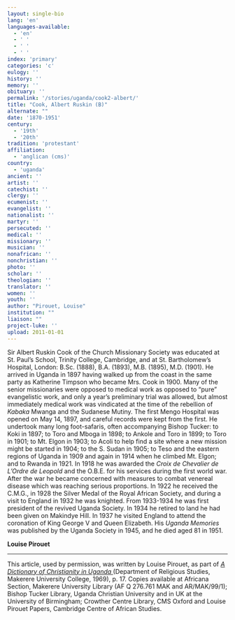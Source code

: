 ```yaml
---
layout: single-bio
lang: 'en'
languages-available:
  - 'en'
  - ' '
  - ' '
  - ' '
index: 'primary'
categories: 'c'
eulogy: ''
history: ''
memory: ''
obituary: ''
permalink: '/stories/uganda/cook2-albert/'
title: "Cook, Albert Ruskin (B)"
alternate: ""
date: '1870-1951'
century:
  - '19th'
  - '20th'
tradition: 'protestant'
affiliation:
  - 'anglican (cms)'
country:
  - 'uganda'
ancient: ''
artist: ''
catechist: ''
clergy: ''
ecumenist: ''
evangelist: ''
nationalist: ''
martyr: ''
persecuted: ''
medical: ''
missionary: ''
musician: ''
nonafrican: ''
nonchristian: ''
photo: ''
scholar: ''
theologian: ''
translator: ''
women: ''
youth: ''
author: "Pirouet, Louise"
institution: ""
liaison: ""
project-luke: ''
upload: 2011-01-01
---
```




Sir Albert Ruskin Cook of the Church Missionary Society was educated at St. Paul’s School, Trinity College, Cambridge, and at St. Bartholomew’s Hospital, London: B.Sc. (1888), B.A. (1893), M.B. (1895), M.D. (1901). He arrived in Uganda in 1897 having walked up from the coast in the same party as Katherine Timpson who became Mrs. Cook in 1900. Many of the senior missionaries were opposed to medical work as opposed to “pure” evangelistic work, and only a year’s preliminary trial was allowed, but almost immediately medical work was vindicated at the time of the rebellion of *Kabaka* Mwanga and the Sudanese Mutiny. The first Mengo Hospital was opened on May 14, 1897, and careful records were kept from the first. He undertook many long foot-safaris, often accompanying Bishop Tucker: to Koki in 1897; to Toro and Mboga in 1898; to Ankole and Toro in 1899; to Toro in 1901; to Mt. Elgon in 1903; to Acoli to help find a site where a new mission might be started in 1904; to the S. Sudan in 1905; to Teso and the eastern regions of Uganda in 1909 and again in 1914 when he climbed Mt. Elgon; and to Rwanda in 1921. In 1918 he was awarded the *Croix de Chevalier de L’Ordre de Leopold* and the O.B.E. for his services during the first world war. After the war he became concerned with measures to combat venereal disease which was reaching serious proportions. In 1922 he received the C.M.G., in 1928 the Silver Medal of the Royal African Society, and during a visit to England in 1932 he was knighted. From 1933-1934 he was first president of the revived Uganda Society. In 1934 he retired to land he had been given on Makindye Hill. In 1937 he visited England to attend the coronation of King George V and Queen Elizabeth. His *Uganda Memories* was published by the Uganda Society in 1945, and he died aged 81 in 1951.

**Louise Pirouet**

---

This article, used by permission, was written by Louise Pirouet, as part of *[A Dictionary of Christianity in Uganda ](../pirouet-foreword/)*(Department of Religious Studies, Makerere University College, 1969), p. 17. Copies available at Africana Section, Makerere University Library (AF Q 276.761 MAK and AR/MAK/99/1); Bishop Tucker Library, Uganda Christian University and in UK at the University of Birmingham; Crowther Centre Library, CMS Oxford and Louise Pirouet Papers, Cambridge Centre of African Studies.